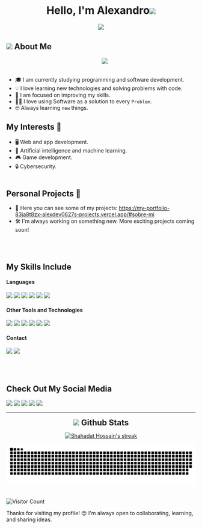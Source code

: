 <h1 align="center">Hello, I'm Alexandro<img src="https://media.giphy.com/media/hvRJCLFzcasrR4ia7z/giphy.gif" width="35"></h1>

<p align="center">
  <a href="https://github.com/DenverCoder1/readme-typing-svg">
    <img src="https://readme-typing-svg.herokuapp.com?font=VT323&color=%2300AA00&size=27&center=true&vCenter=true&width=600&height=100&lines=--+Web+Development+--;--+Computer+Science+Student+--;--+Competitive+Programmer+--;--+Always+Learning+New+Things+--;--+Fast+Learning+--;--+Technology+Passionate+--;--+Problem+Solver+--;--+Creative+Thinker+--;">
  </a>
</p>


## <picture><img src = "https://github.com/7oSkaaa/7oSkaaa/blob/main/Images/about_me.gif?raw=true" width = 50px></picture> About Me
<picture> <img align="right" src="https://github.com/7oSkaaa/7oSkaaa/blob/main/Images/Right_Side.gif?raw=true" width = 250px></picture>
<br><br>

- 🎓 I am currently studying programming and software development.
- 💡 I love learning new technologies and solving problems with code.
- 🌱 I am focused on improving my skills.
- 🧑‍💻 I love using Software as a solution to every `Problem`.
- 🤓 Always learning `new` things.

## My Interests 🧠
- 🖥️ Web and app development.
- 🤖 Artificial intelligence and machine learning.
- 🎮 Game development.
- 🔒 Cybersecurity.
  <br><br>

## Personal Projects 🚧
- 📂 Here you can see some of my projects: https://my-portfolio-83ja8t8zx-alexdev0627s-projects.vercel.app/#sobre-mi
- 🛠️ I'm always working on something new. More exciting projects coming soon!

<br><br>

## My Skills Include

<h4> Languages </h4>
<span> 
  <img src="https://img.shields.io/badge/HTML5-E34F26?style=for-the-badge&logo=html5&logoColor=white">
  <img src="https://img.shields.io/badge/CSS3-1572B6?style=for-the-badge&logo=css3&logoColor=white">
  <img src="https://img.shields.io/badge/javascript-%23323330.svg?style=for-the-badge&logo=javascript&logoColor=%23F7DF1E">
  <img src="https://img.shields.io/badge/Java-ED8B00?style=for-the-badge&logo=java&logoColor=white">
  <img src="https://img.shields.io/badge/python-3670A0?style=for-the-badge&logo=python&logoColor=ffdd54">
  <img src="https://img.shields.io/badge/PHP-777BB4?style=for-the-badge&logo=php&logoColor=white">
</span>

<h4> Other Tools and Technologies </h4>
<span>
  <img src="https://img.shields.io/badge/Git-F05032?style=for-the-badge&logo=git&logoColor=white">
  <img src="https://img.shields.io/badge/Xampp-F37623?style=for-the-badge&logo=xampp&logoColor=white">
  <img src="https://img.shields.io/badge/mysql-4479A1.svg?style=for-the-badge&logo=mysql&logoColor=white">
  <img src="https://img.shields.io/badge/Notion-%23000000.svg?style=for-the-badge&logo=notion&logoColor=white">
  <img src="https://img.shields.io/badge/sqlite-%2307405e.svg?style=for-the-badge&logo=sqlite&logoColor=white">
  <img src="https://img.shields.io/badge/github-%23121011.svg?style=for-the-badge&logo=github&logoColor=white">
</span>

<h4> Contact </h4>
<span>
  <a>
    <img src="https://img.shields.io/badge/Gmail-D14836?style=for-the-badge&logo=gmail&logoColor=white">
  </a>

  <a href="https://api.whatsapp.com/send/?phone=4124119922&text&type=phone_number&app_absent=0">
  <img src="https://img.shields.io/badge/WhatsApp-25D366?style=for-the-badge&logo=whatsapp&logoColor=white">
  </a>
</span>

<br><br>

## Check Out My Social Media
<span>

  <a>
  <img src="https://img.shields.io/badge/TikTok-%23000000.svg?style=for-the-badge&logo=TikTok&logoColor=white">
  </a>
  
  <a>
  <img src="https://img.shields.io/badge/Facebook-%231877F2.svg?style=for-the-badge&logo=Facebook&logoColor=white">  
  </a>
  
  <a>
    <img src="https://img.shields.io/badge/Instagram-%23E4405F.svg?style=for-the-badge&logo=Instagram&logoColor=white">
  </a>

  <a>
  <img src="https://img.shields.io/badge/linkedin-%230077B5.svg?style=for-the-badge&logo=linkedin&logoColor=white">
  </a>

  <a>
  <img src="https://img.shields.io/badge/X-%23000000.svg?style=for-the-badge&logo=X&logoColor=white">
  </a>

  <hr>

<div align="center">
<h2 align="center" style="margin: 5px 10px;"><picture> <img src = "https://github.com/7oSkaaa/7oSkaaa/blob/main/Images/Statistics.gif?raw=true" width = 30px>  </picture> Github Stats</h2> 
 

<p>
    <a href="https:github.com/AlexDev0627/AlexDev0627/edit/main/README.md)">
        <img title="🔥 Get streak stats for your profile at git.io/streak-stats" alt="Shahadat Hossain's streak" src="https://github-readme-streak-stats.herokuapp.com/?user=AlexDev0627&theme=black-ice&hide_border=true&stroke=0000&background=060A0CD0"/>
    </a>
</p>
</div>

<p align="center">
  <img  src="https://raw.githubusercontent.com/Elanza-48/Elanza-48/main/resources/img/github-contribution-grid-snake.svg"
    alt="example" />
  <br><br>

  <p align-items="center">
    
![Visitor Count](https://profile-counter.glitch.me/AlexDev/count.svg)
  
  </p>

</p>

Thanks for visiting my profile! 😊 I'm always open to collaborating, learning, and sharing ideas.
